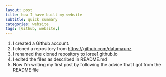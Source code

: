 ```yaml
---
layout: post
title: how I have built my website
subtitle: quick summary
categories: website
tags: [Github, website,]
---
```


1. I created a Github account.
2. I cloned a repository from https://github.com/datamaunz
3. I renamed the cloned repository to loree1.github.io
4. I edited the files as described in README.md
5. Now I'm writing my first post by following the advice that I got from the README file
   
